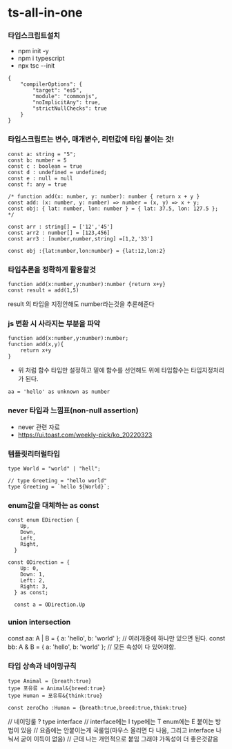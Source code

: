 # ts-all-in-one

### 타입스크립트설치

- npm init -y
- npm i typescript
- npx tsc --init

```
{
    "compilerOptions": {
        "target": "es5",
        "module": "commonjs",
        "noImplicitAny": true,
        "strictNullChecks": true
    }
}
```

### 타입스크립트는 변수, 매개변수, 리턴값에 타입 붙이는 것!

```
const a: string = "5";
const b: number = 5
const c : boolean = true
const d : undefined = undefined;
const e : null = null
const f: any = true

/* function add(x: number, y: number): number { return x + y }
const add: (x: number, y: number) => number = (x, y) => x + y;
const obj: { lat: number, lon: number } = { lat: 37.5, lon: 127.5 }; */

const arr : string[] = ['12','45']
const arr2 : number[] = [123,456]
const arr3 : [number,number,string] =[1,2,'33']

const obj :{lat:number,lon:number} = {lat:12,lon:2}
```

### 타입추론을 정확하게 활용할것

```
function add(x:number,y:number):number {return x+y}
const result = add(1,5)
```

result 의 타입을 지정안해도 number라는것을 추론해준다

### js 변환 시 사라지는 부분을 파악

```
function add(x:number,y:number):number;
function add(x,y){
    return x+y
}
```

- 위 처럼 함수 타입만 설정하고 밑에 함수를 선언해도 위에 타입함수는 타입지정처리가 된다.

```
aa = 'hello' as unknown as number
```

### never 타입과 느낌표(non-null assertion)

- never 관련 자료
- https://ui.toast.com/weekly-pick/ko_20220323

### 템플릿리터럴타입

```
type World = "world" | "hell";

// type Greeting = "hello world"
type Greeting = `hello ${World}`;
```

### enum값을 대체하는 as const

```
const enum EDirection {
    Up,
    Down,
    Left,
    Right,
  }

const ODirection = {
    Up: 0,
    Down: 1,
    Left: 2,
    Right: 3,
  } as const;

  const a = ODirection.Up
```

### union intersection

const aa: A | B = { a: 'hello', b: 'world' }; // 여러개중에 하나만 있으면 된다.
const bb: A & B = { a: 'hello', b: 'world' }; // 모든 속성이 다 있어야함.

### 타입 상속과 네이밍규칙

```
type Animal = {breath:true}
type 포유류 = Animal&{breed:true}
type Human = 포유류&{think:true}

const zeroCho :Human = {breath:true,breed:true,think:true}
```

// 네이밍룰 ? type interface
// interface에는 I type에는 T enum에는 E 붙이는 방법이 있음
// 요즘에는 안붙이는게 국룰임(마우스 올리면 다 나옴, 그리고 interface 나눠서 굳이 이득이 없음)
// 근데 나는 개인적으로 붙임 그래야 가독성이 더 좋은것같음
